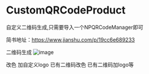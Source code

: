 # CustomQRCodeProduct
自定义二维码生成,只需要导入一个NPQRCodeManager即可

简书地址：https://www.jianshu.com/p/19cc6e689233

二维码生成
![image](https://upload-images.jianshu.io/upload_images/4888737-0d234d7440de9a4c.gif?imageMogr2/auto-orient/strip%7CimageView2/2/w/665)

改色
加自定义logo
已有二维码改色
已有二维码加logo等


